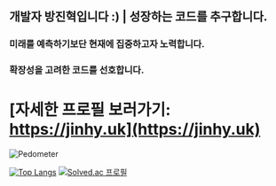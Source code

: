 ## 개발자 방진혁입니다 :) | 성장하는 코드를 추구합니다.
### 미래를 예측하기보단 현재에 집중하고자 노력합니다.
### 확장성을 고려한 코드를 선호합니다.

# [자세한 프로필 보러가기: https://jinhy.uk](https://jinhy.uk)

![Pedometer](https://f9039c3zbh.execute-api.us-east-1.amazonaws.com/dev/count/aHR0cHM6Ly9naXRodWIuY29tL0ppbmh5ZW9rRmFuZw==/image.svg)

[![Top Langs](https://github-readme-stats.vercel.app/api/top-langs/?username=jinhyeokfang&layout=compact&theme=dark)](https://github.com/anuraghazra/github-readme-stats)
[![Solved.ac
프로필](http://mazassumnida.wtf/api/generate_badge?boj=jinhyeokfang)](https://solved.ac/profile/jinhyeokFang)
